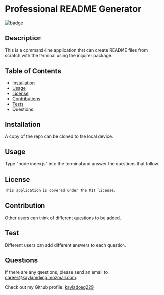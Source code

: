 
  # Professional README Generator
  ![badge](https://img.shields.io/badge/license-MIT-blue)

  ## Description
  This is a command-line application that can create README files from scratch with the terminal using the inquirer package.

  ## Table of Contents
  - [Installation](#installation)
  - [Usage](#usage)
  - [License](#license)
  - [Contributions](#contributions)
  - [Tests](#tests)
  - [Questions](#questions)

  ## Installation
  A copy of the repo can be cloned to the local device.

  ## Usage
  Type "node index.js" into the terminal and answer the questions that follow.

  ## License
    This application is covered under the MIT license.

  ## Contribution
  Other users can think of different questions to be added.

  ## Test
  Different users can add different answers to each question.

  ## Questions
  If there are any questions, please send an email to career@kaylamdong.mozmail.com.

  Check out my Github profile: [kayladong229](https://github.com/kayladong229)
